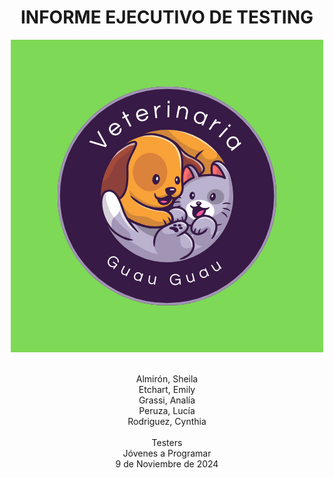 <div align =  center>
<h1>INFORME EJECUTIVO DE TESTING</h1>
  <img src = "logo.png" alt = "logo">
  <br>
  <br>
  <p>
    Almirón, Sheila <br>
    Etchart, Emily <br>
    Grassi, Analía <br>
    Peruza, Lucía <br>
    Rodriguez, Cynthia
  <br>
  <br>
  Testers <br>
  Jóvenes a Programar <br>
  9 de Noviembre de 2024
  </p>
</div>
